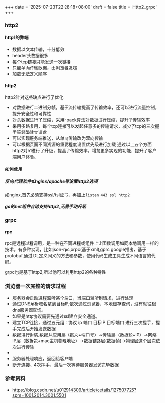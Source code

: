 +++
date = '2025-07-23T22:28:18+08:00'
draft = false
title = 'Http2_grpc'
+++
### http2
#### http1的弊端
* 数据以文本传输，十分低效
* header头数据很多
* 每个tcp链接只能发送一次链接
* 只能单向传递数据，由浏览器发起
* 加载无法定义顺序
#### http2
http2针对这些缺点进行了优化
* 对数据进行二进制分帧，基于流传输提高了传输效率，还可以进行流量控制，提升安全性和可靠性
* 对头数据进行了压缩，采用hpack算法对数据进行压缩，提升了传输效率
* 采用多路复用，每个tcp连接可以发起任意多的传输请求，减少了tcp的三次握手等频繁建立请求
* 可以实现服务端推送，从单向传输改为双向传输
* 可以根据页面不同资源的重要程度设置优先级进行加载
通过以上五个方面http2对h1进行了升级，提高了传输效率，增加更多实现的功能，提升了客户端用户体验。
#### 如何使用
##### 反向代理软件如nginx/apache等设置http2选项
如nginx,首先必须支持ssl/tsl证书，再加上`listen 443 ssl http2`
##### go的net组件自动支持http2,无需手动升级
### grpc
#### rpc
rpc是远程过程调用，是一种在不同进程或组件上让函数调用如同本地调用一样的技术。有多种实现，比如json-rpc,xrpc(基于xml),gprc
google推出，基于protobuf,通过IDL定义同义的方法和参数，使用代码生成工具生成不同语言的代码。

grpc也是基于http2,所以他可以利用http2的各种特性
### 浏览器一次完整的请求过程
* 服务器会启动进程监听某个端口，当端口监听到请求，进行处理
* 通过DNS解析域名拿到目标IP,依次通过浏览器、本地缓存查询，没有就往根dns服务器查询。
* 如果是http协议需要先通过ssl建立安全通道。
* 建立TCP连接，通过五元组：协议 ip 端口 目标IP 目标端口 进行三次握手，握手完成后开始发送数据
* 数据进行封装,数据从应用层（报文+端口号）->传输层（数据段+IP）->网络IP层（数据包+mac主机物理地址）->数据链路层(数据帧)->物理层这个层次依次进行传输
* 
* 服务器处理响应，返回给客户端
* 断开连接、4次挥手，最后一次等待服务器发送完毕数据

### 参考资料
* https://blog.csdn.net/u012914309/article/details/127507726?spm=1001.2014.3001.5501
